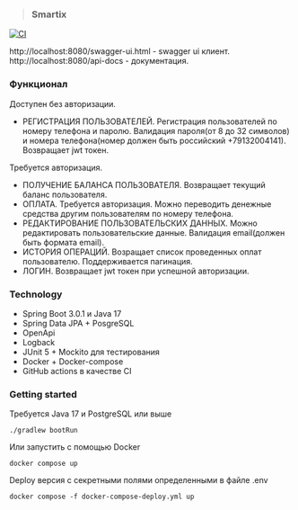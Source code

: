 > ### Smartix
[![CI](https://github.com/ModiconMe/smartix-task/workflows/CI/badge.svg)](https://github.com/alexey-lapin/realworld-backend-spring/actions)

http://localhost:8080/swagger-ui.html - swagger ui клиент.
http://localhost:8080/api-docs - документация.

### Функционал
Доступен без авторизации.
* РЕГИСТРАЦИЯ ПОЛЬЗОВАТЕЛЕЙ. Регистрация пользователей по номеру телефона и паролю. Валидация пароля(от 8 до 32 символов) и номера телефона(номер должен быть российский +79132004141).
Возвращает jwt токен.

Требуется авторизация.
* ПОЛУЧЕНИЕ БАЛАНСА ПОЛЬЗОВАТЕЛЯ. Возвращает текущий баланс пользователя.
* ОПЛАТА. Требуется авторизация. Можно переводить денежные средства другим пользователям по номеру телефона.
* РЕДАКТИРОВАНИЕ ПОЛЬЗОВАТЕЛЬСКИХ ДАННЫХ. Можно редактировать пользовательские данные. Валидация email(должен быть формата email).
* ИСТОРИЯ ОПЕРАЦИЙ. Возращает список проведенных оплат пользователю. Поддерживается пагинация.
* ЛОГИН. Возвращает jwt токен при успешной авторизации.

### Technology
- Spring Boot 3.0.1 и Java 17
- Spring Data JPA + PosgreSQL
- OpenApi
- Logback
- JUnit 5 + Mockito для тестирования
- Docker + Docker-compose
- GitHub actions в качестве CI

### Getting started
Требуется Java 17 и PostgreSQL или выше

    ./gradlew bootRun

Или запустить с помощью Docker

    docker compose up

Deploy версия с секретными полями определенными в файле .env

    docker compose -f docker-compose-deploy.yml up

